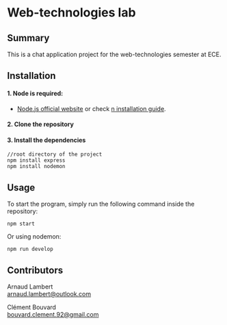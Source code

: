 # Web-technologies lab

## Summary
This is a chat application project for the web-technologies semester at ECE.

## Installation
#### 1. Node is required:
- [Node.js official website](https://nodejs.org/en/) or check [n installation guide](https://github.com/tj/n#installing-nodejs-versions).
#### 2. Clone the repository
#### 3. Install the dependencies 
```
//root directory of the project 
npm install express
npm install nodemon
```

## Usage
To start the program, simply run the following command inside the repository: 
```
npm start
```
Or using nodemon:
```
npm run develop
```

## Contributors

Arnaud Lambert   
arnaud.lambert@outlook.com   

Clément Bouvard   
bouvard.clement.92@gmail.com   
